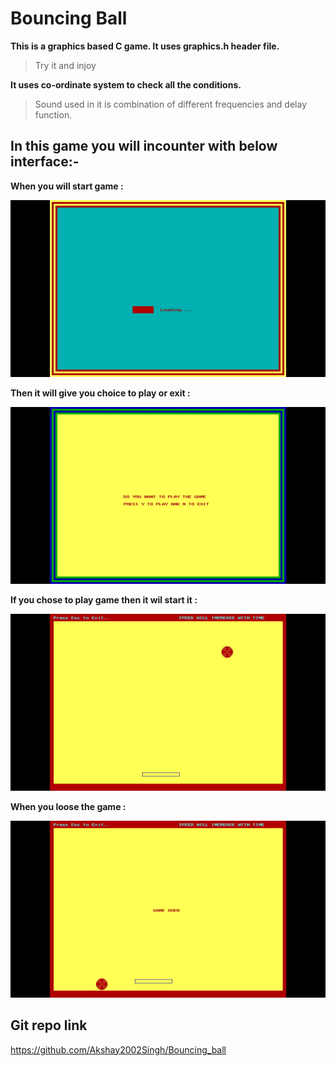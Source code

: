 # Bouncing Ball

**This is a graphics based C game. It uses graphics.h header file.**
> Try it and injoy

**It uses co-ordinate system to check all the conditions.**
> Sound used in it is combination of different frequencies and delay function.

## In this game you will incounter with below interface:-

**When you will start game :**

![Bouncy Ball](/start_output.jpg)

**Then it will give you choice to play or exit :**

![Bouncy Ball](/want_to_play_output.jpg)

**If you chose to play game then it wil start it :**

![Bouncy Ball](/output.jpg)

**When you loose the game :**

![Bouncy Ball](/you_lose_output.jpg)


## Git repo link
https://github.com/Akshay2002Singh/Bouncing_ball
